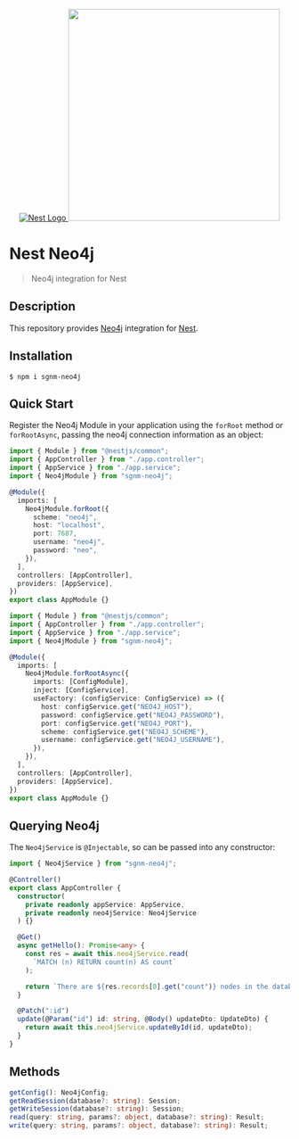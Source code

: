<p align="center">
  <a href="http://nestjs.com/" target="blank"><img src="https://kamilmysliwiec.com/public/nest-logo.png#1" alt="Nest Logo" />   </a>
  <a href="https://neo4j.com" target="_blank"><img src="https://dist.neo4j.com/wp-content/uploads/20140926224303/neo4j_logo-facebook.png" width="380"></a>
</p>

# Nest Neo4j

> Neo4j integration for Nest

## Description

This repository provides [Neo4j](https://www.neo4j.com) integration for [Nest](http://nestjs.com/).

## Installation

```
$ npm i sgnm-neo4j
```

## Quick Start

Register the Neo4j Module in your application using the `forRoot` method or `forRootAsync`, passing the neo4j connection information as an object:

```ts
import { Module } from "@nestjs/common";
import { AppController } from "./app.controller";
import { AppService } from "./app.service";
import { Neo4jModule } from "sgnm-neo4j";

@Module({
  imports: [
    Neo4jModule.forRoot({
      scheme: "neo4j",
      host: "localhost",
      port: 7687,
      username: "neo4j",
      password: "neo",
    }),
  ],
  controllers: [AppController],
  providers: [AppService],
})
export class AppModule {}
```

```ts
import { Module } from "@nestjs/common";
import { AppController } from "./app.controller";
import { AppService } from "./app.service";
import { Neo4jModule } from "sgnm-neo4j";

@Module({
  imports: [
    Neo4jModule.forRootAsync({
      imports: [ConfigModule],
      inject: [ConfigService],
      useFactory: (configService: ConfigService) => ({
        host: configService.get("NEO4J_HOST"),
        password: configService.get("NEO4J_PASSWORD"),
        port: configService.get("NEO4J_PORT"),
        scheme: configService.get("NEO4J_SCHEME"),
        username: configService.get("NEO4J_USERNAME"),
      }),
    }),
  ],
  controllers: [AppController],
  providers: [AppService],
})
export class AppModule {}
```

## Querying Neo4j

The `Neo4jService` is `@Injectable`, so can be passed into any constructor:

```ts
import { Neo4jService } from "sgnm-neo4j";

@Controller()
export class AppController {
  constructor(
    private readonly appService: AppService,
    private readonly neo4jService: Neo4jService
  ) {}

  @Get()
  async getHello(): Promise<any> {
    const res = await this.neo4jService.read(
      `MATCH (n) RETURN count(n) AS count`
    );

    return `There are ${res.records[0].get("count")} nodes in the database`;
  }

  @Patch(":id")
  update(@Param("id") id: string, @Body() updateDto: UpdateDto) {
    return await this.neo4jService.updateById(id, updateDto);
  }
}
```

## Methods

```ts
getConfig(): Neo4jConfig;
getReadSession(database?: string): Session;
getWriteSession(database?: string): Session;
read(query: string, params?: object, database?: string): Result;
write(query: string, params?: object, database?: string): Result;
```
